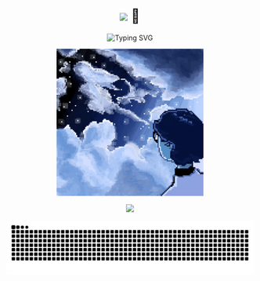 
<h1 align="center">
  <img src="https://media.giphy.com/media/hvRJCLFzcasrR4ia7z/giphy.gif" width="50px"/>
  🐸
</h1>
<p align="center">
  <img src="https://readme-typing-svg.herokuapp.com?font=Fira+Code&pause=1000&color=36BCF7&center=true&vCenter=true&width=435&lines=Software+Developer;Digital+Artist+%26+Illustrator;Always+learning+new+things!" alt="Typing SVG" />
</p>


<p align="center">
  <img src="./media/dreams.gif" width="300px"/>
</p>

<p align="center">
  <a href="https://skillicons.dev">
    <img src="https://skillicons.dev/icons?i=c,cpp,java,python,js,kotlin,react,nodejs,tailwind,unity,mysql,postgres,sqlite" />
  </a>
</p>

![snake gif](https://github.com/Mario7w78/Mario7w78/blob/output/github-contribution-grid-snake-dark.svg)
